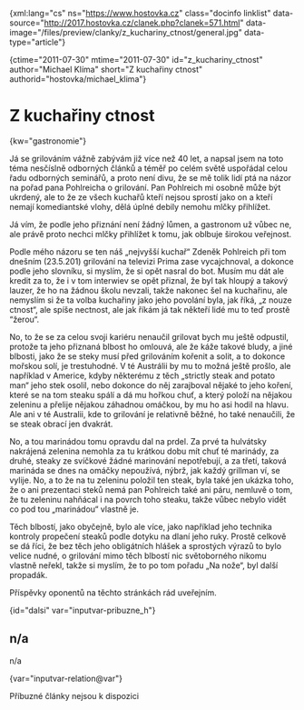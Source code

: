 
{xml:lang="cs" ns="https://www.hostovka.cz" class="docinfo linklist" data-source="http://2017.hostovka.cz/clanek.php?clanek=571.html" data-image="/files/preview/clanky/z\_kuchariny\_ctnost/general.jpg" data-type="article"}

{ctime="2011-07-30" mtime="2011-07-30" id="z\_kuchariny\_ctnost" author="Michael Klíma" short="Z kuchařiny ctnost" authorid="hostovka/michael_klima"}

# Z kuchařiny ctnost

<!-- generated attribute kw by user_udpatekw.sh on 2020-05-12, do not edit -->

{kw="gastronomie"}

Já se grilováním vážně zabývám již více než 40 let, a napsal jsem na toto téma nesčíslně odborných článků a téměř po celém světě uspořádal celou řadu odborných seminářů, a proto není divu, že se mě tolik lidí ptá na názor na pořad pana Pohlreicha o grilování. Pan Pohlreich mi osobně může být ukrdený, ale to že ze všech kuchařů kteří nejsou sprostí jako on a kteří nemají komediantské vlohy, dělá úplné debily nemohu mlčky přihlížet.

Já vím, že podle jeho přiznání není žádný lůmen, a gastronom už vůbec ne, ale právě proto nechci mlčky přihlížet k tomu, jak oblbuje širokou veřejnost.

Podle mého názoru se ten náš „nejvyšší kuchař“ Zdeněk Pohlreich při tom dnešním (23.5.201) grilování na televizi Prima zase vycajchnoval, a dokonce podle jeho slovníku, si myslím, že si opět nasral do bot. Musím mu dát ale kredit za to, že i v tom interwiev se opět přiznal, že byl tak hloupý a takový lauzer, že ho na žádnou školu nevzali, takže nakonec šel na kuchařinu, ale nemyslím si že ta volba kuchařiny jako jeho povolání byla, jak říká, „z nouze ctnost“, ale spíše nectnost, ale jak říkám já tak někteří lidé mu to teď prostě “žerou“.

No, to že se za celou svoji kariéru nenaučil grilovat bych mu ještě odpustil, protože ta jeho přiznaná blbost ho omlouvá, ale že káže takové bludy, a jiné blbosti, jako že se steky musí před grilováním kořenit a solit, a to dokonce mořskou solí, je trestuhodné. V té Austrálii by mu to možná ještě prošlo, ale například v Americe, kdyby některému z těch „strictly steak and potato man“ jeho stek osolil, nebo dokonce do něj zarajboval nějaké to jeho koření, které se na tom steaku spálí a dá mu hořkou chuť, a který položí na nějakou zeleninu a přelije nějakou záhadnou omáčkou, by mu ho asi hodil na hlavu. Ale ani v té Australii, kde to grilování je relativně běžné, ho také nenaučili, že se steak obrací jen dvakrát.

No, a tou marinádou tomu opravdu dal na prdel. Za prvé ta hulvátsky nakrájená zelenina nemohla za tu krátkou dobu mít chuť té marinády, za druhé, steaky ze svíčkové žádné marinování nepotřebují, a za třetí, taková marináda se dnes na omáčky nepoužívá, nýbrž, jak každý grillman ví, se vylije. No, a to že na tu zeleninu položil ten steak, byla také jen ukázka toho, že o ani prezentaci steků nemá pan Pohlreich také ani páru, nemluvě o tom, že tu zeleninu nahňácal i na povrch toho steaku, takže vůbec nebylo vidět co pod tou „marinádou“ vlastně je.

Těch blbostí, jako obyčejně, bylo ale více, jako například jeho technika kontroly propečení steaků podle dotyku na dlaní jeho ruky. Prostě celkově se dá říci, že bez těch jeho obligátních hlášek a sprostých výrazů to bylo velice nudné, o grilování mimo těch blbostí nic světoborného nikomu vlastně neřekl, takže si myslím, že to po tom pořadu „Na nože“, byl další propadák.

Příspěvky oponentů na těchto stránkách rád uveřejním.

{id="dalsi" var="inputvar-pribuzne_h"}

## n/a

n/a

{var="inputvar-relation@var"}

Příbuzné články nejsou k dispozici

